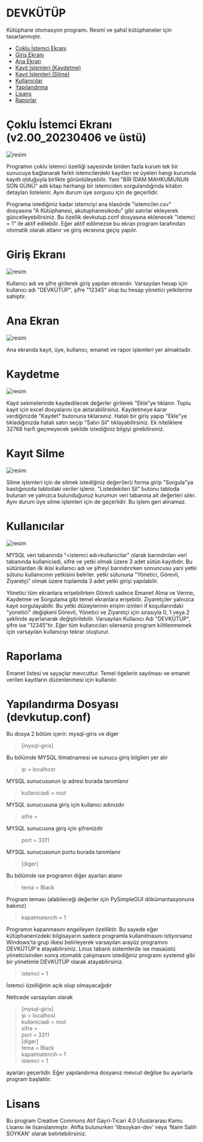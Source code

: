 # DEVKÜTÜP
Kütüphane otomasyon programı. Resmî ve şahsî kütüphaneler için tasarlanmıştır.

- [Çoklu İstemci Ekranı](https://github.com/libsoykan-dev/devkutup#%C3%A7oklu-i%CC%87stemci-ekran%C4%B1-v200_20230406-ve-%C3%BCst%C3%BC)
- [Giriş Ekranı](https://github.com/libsoykan-dev/devkutup#giri%C5%9F-ekran%C4%B1)
- [Ana Ekran](https://github.com/libsoykan-dev/devkutup#ana-ekran)
- [Kayıt İşlemleri (Kaydetme)](https://github.com/libsoykan-dev/devkutup#kaydetme)
- [Kayıt İşlemleri (Silme)](https://github.com/libsoykan-dev/devkutup#kay%C4%B1t-silme)
- [Kullanıcılar](https://github.com/libsoykan-dev/devkutup#kullan%C4%B1c%C4%B1lar)
- [Yapılandırma](https://github.com/libsoykan-dev/devkutup#yap%C4%B1land%C4%B1rma-dosyas%C4%B1-devkutupconf)
- [Lisans](https://github.com/libsoykan-dev/devkutup#lisans)
- [Raporlar](https://github.com/libsoykan-dev/devkutup#raporlar)

# Çoklu İstemci Ekranı (v2.00_20230406 ve üstü)
![resim](https://user-images.githubusercontent.com/103260281/230802018-0adb57da-b739-4e53-b2ae-30af3e693edb.png)

Programın çoklu istemci özelliği sayesinde birden fazla kurum tek bir sunucuya bağlanarak farklı istemcilerdeki kayıtları ve üyeleri hangi kurumda kayıtlı olduğuyla birlikte görüntüleyebilir. Yani "BİR İDAM MAHKUMUNUN SON GÜNÜ" adlı kitap herhangi bir istemciden sorgulandığında kitabın detayları listelenir. Aynı durum üye sorgusu için de geçerlidir.

Programa istediğiniz kadar istemciyi ana klasörde "istemciler.csv" dosyasına "A Kütüphanesi, akutuphanesikodu" gibi satırlar ekleyerek güncelleyebilirsiniz. Bu özellik devkutup.conf dosyasına eklenecek "istemci = 1" ile aktif edilebilir. Eğer aktif edilmezse bu ekran program tarafından otomatik olarak atlanır ve giriş ekranına geçiş yapılır.

# Giriş Ekranı
![resim](https://user-images.githubusercontent.com/103260281/230802110-cbd6572a-f268-4b18-8164-f5fbe510f194.png)

Kullanıcı adı ve şifre girilerek giriş yapılan ekrandır. Varsayılan hesap için kullanıcı adı "DEVKÜTÜP", şifre "12345" olup bu hesap yönetici yetkilerine sahiptir.

# Ana Ekran
![resim](https://github.com/libsoykan-dev/devkutup/assets/103260281/37692ff7-5d37-4b6c-9387-6376445b234e)

Ana ekranda kayıt, üye, kullanıcı, emanet ve rapor işlemleri yer almaktadır.
# Kaydetme
![resim](https://github.com/libsoykan-dev/devkutup/assets/103260281/d51b7ea0-a11d-4e79-9be1-fc1a43510b36)

Kayıt sekmelerinde kaydedilecek değerler girilerek "Ekle"ye tıklanır. Toplu kayıt için excel dosyalarını içe aktarabilirsiniz. Kaydetmeye karar verdiğinizde "Kaydet" butonuna tıklarsınız. Hatalı bir giriş yapıp "Ekle"ye tıkladığınızda hatalı satırı seçip "Satırı Sil" tıklayabilirsiniz. Ek niteliklere 32768 harfi geçmeyecek şekilde istediğiniz bilgiyi girebilirsiniz.
# Kayıt Silme
![resim](https://user-images.githubusercontent.com/103260281/230803840-3929de9a-2b00-4c14-900c-a682c851a488.png)

Silme işlemleri için de silmek istediğiniz değer(ler)i forma girip "Sorgula"ya bastığınızda tablodaki veriler işlenir. "Listedekileri Sil" butonu tabloda bulunan ve yalnızca bulunduğunuz kurumun veri tabanına ait değerleri siler. Aynı durum üye silme işlemleri için de geçerlidir. Bu işlem geri alınamaz.
# Kullanıcılar
![resim](https://user-images.githubusercontent.com/103260281/230803897-44970121-fa8c-4950-b5e4-b9b7e0d16dbd.png)

MYSQL veri tabanında "<istemci adı>kullanicilar" olarak barındırılan veri tabanında kullaniciadi, sifre ve yetki olmak üzere 3 adet sütün kayıtlıdır. Bu sütünlardan ilk ikisi kullanıcı adı ve şifreyi barındırırken sonuncusu yani yetki sütunu kullanıcının yetkisini belirler. yetki sütununa "Yönetici, Görevli, Ziyaretçi" olmak üzere toplamda 3 adet yetki girişi yapılabilir.

Yönetici tüm ekranlara erişebilirken Görevli sadece Emanet Alma ve Verme, Kaydetme ve Sorgulama gibi temel ekranlara erişebilir. Ziyaretçiler yalnızca kayıt sorgulayabilir. Bu yetki düzeylerinin erişim izinleri if koşullarındaki "yonetici" değişkeni Görevli, Yönetici ve Ziyaretçi için sırasıyla 0, 1 veya 2 şeklinde ayarlanarak değiştirilebilir. Varsayılan Kullanıcı Adı "DEVKÜTÜP", şifre ise "12345"tir. Eğer tüm kullanıcıları silerseniz program kilitlenmemek için varsayılan kullanıcıyı tekrar oluşturur.

# Raporlama

Emanet listesi ve sayaçlar mevcuttur. Temel ögelerin sayılması ve emanet verilen kayıtların düzenlenmesi için kullanılır.

# Yapılandırma Dosyası (devkutup.conf)
Bu dosya 2 bölüm içerir: mysql-giris ve diger



>[mysql-giris]

Bu bölümde MYSQL itimatnamesi ve sunucu giriş bilgileri yer alır

>ip = localhost

MYSQL sunucusunun ip adresi burada tanımlanır

>kullaniciadi = root

MYSQL sunucusuna giriş için kullanıcı adınızdır

>sifre =

MYSQL sunucusna giriş için şifrenizdir

>port = 3311

MYSQL sunucusunun portu burada tanımlanır

>[diger]

Bu bölümde ise programın diğer ayarları atanır

>tema = Black

Program teması (alabileceği değerler için PySimpleGUI dökümantasyonuna bakınız)

>kapatmatercih = 1

Programın kapanmasını engelleyen özelliktir. Bu sayede eğer kütüphanenizdeki bilgisayarın sadece programla kullanılmasını istiyorsanız Windows'ta grup ilkesi belirleyerek varsayılan arayüz programını DEVKÜTÜP'e atayabilirsiniz.
Linux tabanlı sistemlerde ise masaüstü yöneticisinden sonra otomatik çalışmasını istediğiniz programı systemd gibi bir yönetimle DEVKÜTÜP olarak atayabilirsiniz.

>istemci = 1

İstemci özelliğinin açık olup olmayacağıdır

Neticede varsayılan olarak

>[mysql-giris]<br />
>ip = localhost<br />
>kullaniciadi = root<br />
>sifre =<br />
>port = 3311<br />
>[diger]<br />
>tema = Black<br />
>kapatmatercih = 1<br />
>istemci = 1<br />

ayarları geçerlidir. Eğer yapılandırma dosyanız mevcut değilse bu ayarlarla program başlatılır.

# Lisans
Bu program Creative Commons Atıf Gayri-Ticari 4.0 Uluslararası Kamu Lisansı ile lisanslanmıştır.
Atıfta bulunurken 'libsoykan-dev' veya 'Naim Salih SOYKAN' olarak belirtebilirsiniz.
